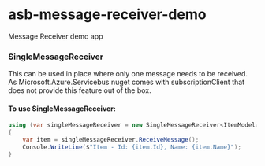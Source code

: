 # asb-message-receiver-demo
Message Receiver demo app

### SingleMessageReceiver

This can be used in place where only one message needs to be received. As Microsoft.Azure.Servicebus nuget comes with subscriptionClient that does not provide this feature out of the box.

#### To use SingleMessageReceiver:

```csharp
using (var singleMessageReceiver = new SingleMessageReceiver<ItemModel>())
{
    var item = singleMessageReceiver.ReceiveMessage();
    Console.WriteLine($"Item - Id: {item.Id}, Name: {item.Name}");
}
```
